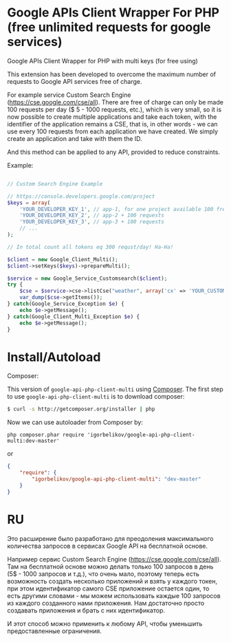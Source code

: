 # Google APIs Client Wrapper For PHP (free unlimited requests for google services)
Google APIs Client Wrapper for PHP with multi keys (for free using)

This extension has been developed to overcome the maximum number of requests to Google API services free of charge.

For example service Custom Search Engine (https://cse.google.com/cse/all).
There are free of charge can only be made 100 requests per day ($ 5 - 1000 requests, etc.), which is very small, so it is now possible to create multiple applications and take each token, with the identifier of the application remains a CSE, that is, in other words - we can use every 100 requests from each application we have created. We simply create an application and take with them the ID.

And this method can be applied to any API, provided to reduce constraints.

Example:
```php

// Custom Search Engine Example

// https://console.developers.google.com/project
$keys = array(
	'YOUR_DEVELOPER_KEY_1', // app-1, for one project available 100 free requests
	'YOUR_DEVELOPER_KEY_2', // app-2 + 100 requests
	'YOUR_DEVELOPER_KEY_3', // app-3 + 100 requests
	// ...
);

// In total count all tokens eq 300 requst/day! Ha-Ha!

$client = new Google_Client_Multi();
$client->setKeys($keys)->prepareMulti();

$service = new Google_Service_Customsearch($client);
try {
	$cse = $service->cse->listCse("weather", array('cx' => 'YOUR_CUSTOM_SEARCH_ENGINE_ID'));
	var_dump($cse->getItems());
} catch(Google_Service_Exception $e) {
	echo $e->getMessage();
} catch(Google_Client_Multi_Exception $e) {
	echo $e->getMessage();
}
```

# Install/Autoload
Composer:

This version of `google-api-php-client-multi` using [Composer](http://getcomposer.org).
The first step to use `google-api-php-client-multi` is to download composer:

```bash
$ curl -s http://getcomposer.org/installer | php
```

Now we can use autoloader from Composer by:
```
php composer.phar require 'igorbelikov/google-api-php-client-multi:dev-master'
```
or
```json
{
    "require": {
		"igorbelikov/google-api-php-client-multi": "dev-master"
    }
}
```
# RU
Это расширение было разработано для преодоления максимального количества запросов в сервисах Google API на бесплатной основе.

Например сервис Custom Search Engine (https://cse.google.com/cse/all).
Там на бесплатной основе можно делать только 100 запросов в день (5$ - 1000 запросов и т.д.), что очень мало, поэтому теперь есть возможность создать несколько приложений и взять у каждого токен, при этом идентификатор самого CSE приложение остается один, то есть другими словами - мы можем использовать каждые 100 запросов из каждого созданного нами приложения. Нам достаточно просто создавать приложения и брать с них идентификатор.

И этот способ можно применить к любому API, чтобы уменьшить предоставленные ограничения.
